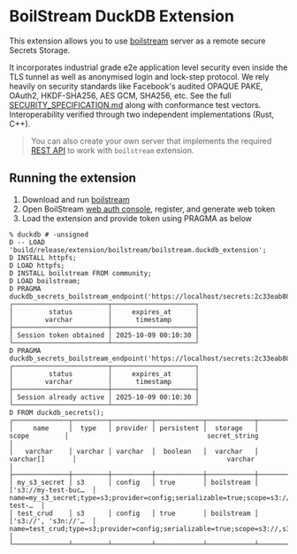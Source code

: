 # BoilStream DuckDB Extension

This extension allows you to use [boilstream](https://github.com/boilingdata/boilstream) server as a remote secure Secrets Storage.

It incorporates industrial grade e2e application level security even inside the TLS tunnel as well as anonymised login and lock-step protocol. We rely heavily on security standards like Facebook's audited OPAQUE PAKE, OAuth2, HKDF-SHA256, AES GCM, SHA256, etc. See the full [SECURITY_SPECIFICATION.md](SECURITY_SPECIFICATION.md) along with conformance test vectors. Interoperability verified through two independent implementations (Rust, C++).

> You can also create your own server that implements the required [REST API](src/README.md) to work with `boilstream` extension.

## Running the extension

1. Download and run [boilstream](https://github.com/boilingdata/boilstream)
2. Open BoilStream [web auth console](https://docs.boilstream.com/guide/auth/postgresql-web-auth.html#_2-login-options), register, and generate web token
3. Load the extension and provide token using PRAGMA as below

```
% duckdb # -unsigned
D -- LOAD 'build/release/extension/boilstream/boilstream.duckdb_extension';
D INSTALL httpfs;
D LOAD httpfs;
D INSTALL boilstream FROM community;
D LOAD boilstream;
D PRAGMA duckdb_secrets_boilstream_endpoint('https://localhost/secrets:2c33eab800...996872e9ea84');
┌────────────────────────┬─────────────────────┐
│         status         │     expires_at      │
│        varchar         │      timestamp      │
├────────────────────────┼─────────────────────┤
│ Session token obtained │ 2025-10-09 00:10:30 │
└────────────────────────┴─────────────────────┘
D PRAGMA duckdb_secrets_boilstream_endpoint('https://localhost/secrets:2c33eab800...996872e9ea84');
┌────────────────────────┬─────────────────────┐
│         status         │     expires_at      │
│        varchar         │      timestamp      │
├────────────────────────┼─────────────────────┤
│ Session already active │ 2025-10-09 00:10:30 │
└────────────────────────┴─────────────────────┘
D FROM duckdb_secrets();
┌──────────────┬─────────┬──────────┬────────────┬────────────┬──────────────────────┬───────────────────────────────────────────────────────────────────────────────────┐
│     name     │  type   │ provider │ persistent │  storage   │        scope         │                                   secret_string                                   │
│   varchar    │ varchar │ varchar  │  boolean   │  varchar   │      varchar[]       │                                      varchar                                      │
├──────────────┼─────────┼──────────┼────────────┼────────────┼──────────────────────┼───────────────────────────────────────────────────────────────────────────────────┤
│ my_s3_secret │ s3      │ config   │ true       │ boilstream │ ['s3://my-test-buc…  │ name=my_s3_secret;type=s3;provider=config;serializable=true;scope=s3://my-test-…  │
│ test_crud    │ s3      │ config   │ true       │ boilstream │ ['s3://', 's3n://'…  │ name=test_crud;type=s3;provider=config;serializable=true;scope=s3://,s3n://,s3a…  │
└──────────────┴─────────┴──────────┴────────────┴────────────┴──────────────────────┴───────────────────────────────────────────────────────────────────────────────────┘
```
